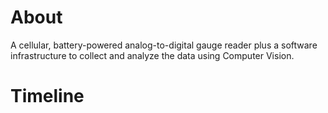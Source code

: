 # About
A cellular, battery-powered analog-to-digital gauge reader plus a software infrastructure to collect and analyze the data using Computer Vision.
# Timeline

